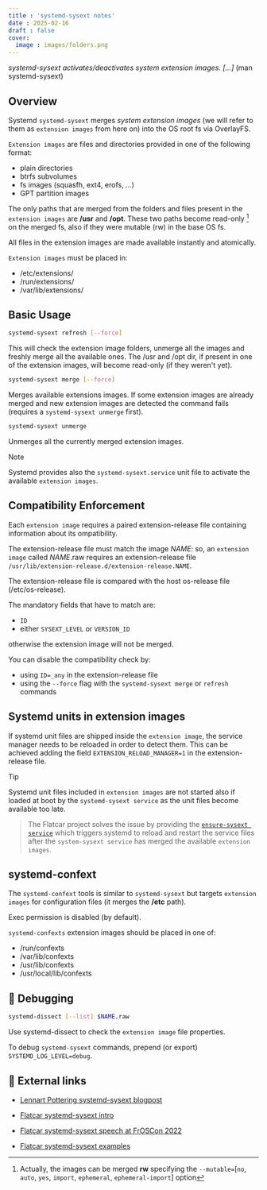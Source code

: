 ```yaml
---
title : 'systemd-sysext notes'
date : 2025-02-16
draft : false
cover:
  image : images/folders.png 
---
```


*systemd-sysext activates/deactivates system extension images. [...]* (man systemd-sysext)

## Overview
Systemd `systemd-sysext` merges *system extension images* (we will refer to them as `extension images`
from here on) into the OS root fs via OverlayFS.

`Extension images` are files and directories provided in one of the following format:
* plain directories
* btrfs subvolumes
* fs images (squasfh, ext4, erofs, …)
* GPT partition images

The only paths that are merged from the folders and files present in the `extension images` are **/usr**
and **/opt**. These two paths become read-only [^1] on the merged fs, also if they were mutable (rw) in 
the base OS fs.

[^1]: Actually, the images can be merged **rw** specifying the `--mutable=`[`no`, `auto`, `yes`, `import`, `ephemeral`, `ephemeral-import`] option

All files in the extension images are made available instantly and atomically.

`Extension images` must be placed in:
* /etc/extensions/
* /run/extensions/
* /var/lib/extensions/

## Basic Usage
```bash
systemd-sysext refresh [--force]
```
This will check the extension image folders, unmerge all the images and freshly merge all the available
ones. The /usr and /opt dir, if present in one of the extension images,  will become read-only (if they
weren't yet).

```bash
systemd-sysext merge [--force]
```
Merges available extensions images. If some extension images are already merged and new extension images are
detected the command fails (requires a `systemd-sysext unmerge` first).

```bash
systemd-sysext unmerge
```
Unmerges all the currently merged extension images.

> [!NOTE]
Systemd provides also the `systemd-sysext.service` unit file to activate the available `extension images`.

## Compatibility Enforcement
Each `extension image` requires a paired extension-release file containing information about its
ompatibility.

The extension-release file must match the image *NAME*: so, an `extension image` called *NAME*.raw requires
an extension-release file `/usr/lib/extension-release.d/extension-release.NAME`.

The extension-release file is compared with the host os-release file (/etc/os-release).

The mandatory fields that have to match are:
* `ID`
* either `SYSEXT_LEVEL` or `VERSION_ID`

otherwise the extension image will not be merged.

You can disable the compatibility check by:
* using `ID=_any` in the extension-release file
* using the `--force` flag with the `systemd-sysext merge` or `refresh` commands

## Systemd units in extension images
If systemd unit files are shipped inside the `extension image`, the service manager needs to be reloaded
in order to detect them. This can be achieved adding the field `EXTENSION_RELOAD_MANAGER=1` in the
extension-release file.

> [!Tip]
Systemd unit files included in `extension images` are not started also if loaded at boot by the
`systemd-sysext service` as the unit files become available too late.
>
>The Flatcar project solves the issue by providing the [`ensure-sysext service`](https://github.com/flatcar/init/blob/flatcar-master/systemd/system/ensure-sysext.service) which triggers systemd to reload and restart
the service files after the `system-sysext service` has merged the available `extension images`.

## systemd-confext
The `systemd-confext` tools is similar to `systemd-sysext` but targets `extension images` for configuration
files (it merges the **/etc** path).

Exec permission is disabled (by default).

`systemd-confexts` extension images should be placed in one of:
* /run/confexts
* /var/lib/confexts
* /usr/lib/confexts
* /usr/local/lib/confexts

## :wrench: Debugging
```bash
systemd-dissect [--list] $NAME.raw
```
Use systemd-dissect to check the `extension image` file properties.

To debug `systemd-sysext` commands, prepend (or export) `SYSTEMD_LOG_LEVEL=debug`.

## :link: External links
* [Lennart Pottering systemd-sysext blogpost](https://0pointer.net/blog/testing-my-system-code-in-usr-without-modifying-usr.html)

* [Flatcar systemd-sysext intro](https://www.flatcar.org/docs/latest/provisioning/sysext/#the-sysext-format)

* [Flatcar systemd-sysext speech at FrOSCon 2022](https://media.ccc.de/v/froscon2022-2775-deploy_software_with_systemd-sysext)

* [Flatcar systemd-sysext examples](https://github.com/flatcar/sysext-bakery)
